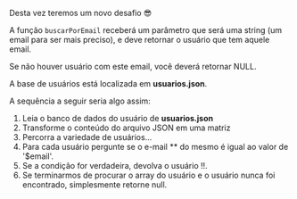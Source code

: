 Desta vez teremos um novo desafio :sunglasses:

A função `buscarPorEmail` receberá um parâmetro que será uma string (um email para ser mais preciso), e deve retornar o usuário que tem aquele email.

Se não houver usuário com este email, você deverá retornar NULL.

A base de usuários está localizada em **usuarios.json**.

A sequência a seguir seria algo assim:

1. Leia o banco de dados do usuário de **usuarios.json**
2. Transforme o conteúdo do arquivo JSON em uma matriz
3. Percorra a variedade de usuários...
4. Para cada usuário pergunte se o e-mail ** do mesmo é igual ao valor de '$email'.
5. Se a condição for verdadeira, devolva o usuário !!.
6. Se terminarmos de procurar o array do usuário e o usuário nunca foi encontrado, simplesmente retorne null.